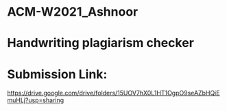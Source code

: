 # ACM-W2021_Ashnoor

# Handwriting plagiarism checker

# Submission Link: 
https://drive.google.com/drive/folders/15UOV7hX0L1HT1OgpO9seAZbHQiEmuHLj?usp=sharing
